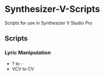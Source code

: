 # Synthesizer-V-Scripts
Scripts for use in Synthesizer V Studio Pro

## Scripts
### Lyric Manipulation
- ? to -
- VCV to CV
